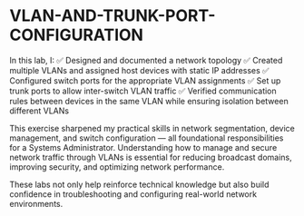 # VLAN-AND-TRUNK-PORT-CONFIGURATION
In this lab, I:
✅ Designed and documented a network topology
✅ Created multiple VLANs and assigned host devices with static IP addresses
✅ Configured switch ports for the appropriate VLAN assignments
✅ Set up trunk ports to allow inter-switch VLAN traffic
✅ Verified communication rules between devices in the same VLAN while ensuring isolation between different VLANs

This exercise sharpened my practical skills in network segmentation, device management, and switch configuration — all foundational responsibilities for a Systems Administrator. Understanding how to manage and secure network traffic through VLANs is essential for reducing broadcast domains, improving security, and optimizing network performance.

These labs not only help reinforce technical knowledge but also build confidence in troubleshooting and configuring real-world network environments.
